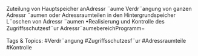 Zuteilung von Hauptspeicher anAdressr ¨aume
Verdr¨angung von ganzen Adressr ¨aumen oder
Adressraumteilen in den Hintergrundspeicher
L¨oschen von Adressr ¨aumen
•Realisierung und Kontrolle des Zugriﬀsschutzesf¨ur Adressr¨aumebereichProgramm−

   Tags & Topics:
   #Verdr¨angung
   #Zugriﬀsschutzesf¨ur
   #Adressraumteile
   #Kontrolle